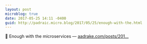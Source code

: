 ```yaml
---
layout: post
microblog: true
date: 2017-05-25 14:11 -0400
guid: http://padraic.micro.blog/2017/05/25/enough-with-the.html
---
```

🔗 Enough with the microservices — [aadrake.com/posts/201...](https://aadrake.com/posts/2017-05-20-enough-with-the-microservices.html)

